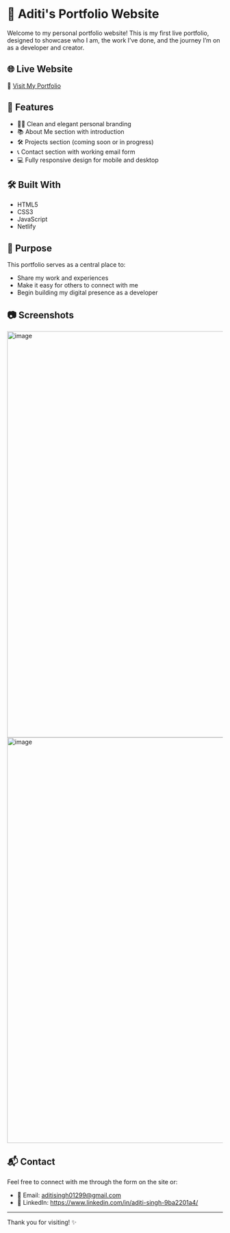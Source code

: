 # 💼 Aditi's Portfolio Website

Welcome to my personal portfolio website! This is my first live portfolio, designed to showcase who I am, the work I’ve done, and the journey I’m on as a developer and creator.

## 🌐 Live Website

🔗 [Visit My Portfolio](https://aditiport.netlify.app/)

## 🚀 Features

- 👩‍💻 Clean and elegant personal branding
- 📚 About Me section with introduction
- 🛠️ Projects section (coming soon or in progress)
- 📞 Contact section with working email form
- 💻 Fully responsive design for mobile and desktop

## 🛠️ Built With

- HTML5
- CSS3
- JavaScript 
- Netlify

## 🎯 Purpose

This portfolio serves as a central place to:
- Share my work and experiences
- Make it easy for others to connect with me
- Begin building my digital presence as a developer

## 📷 Screenshots

<img width="947" alt="image" src="https://github.com/user-attachments/assets/21ecde53-54fa-4f2f-abfb-3d078068a254" />
<img width="946" alt="image" src="https://github.com/user-attachments/assets/b1a63460-35e7-4d4e-9c3d-5dc263eee9d1" />



## 📬 Contact

Feel free to connect with me through the form on the site or:

- 📧 Email: aditisingh01299@gmail.com
- 💼 LinkedIn: https://www.linkedin.com/in/aditi-singh-9ba2201a4/

---

Thank you for visiting! ✨
